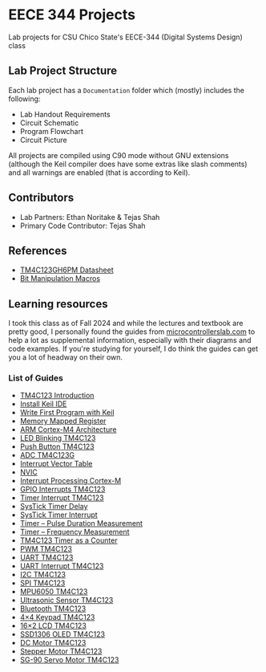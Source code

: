 # EECE 344 Projects
Lab projects for CSU Chico State's EECE-344 (Digital Systems Design) class

## Lab Project Structure
Each lab project has a `Documentation` folder which (mostly) includes the following:
- Lab Handout Requirements
- Circuit Schematic
- Program Flowchart
- Circuit Picture

All projects are compiled using C90 mode without GNU extensions (although the Keil compiler does have some extras like slash comments) and all warnings are enabled (that is according to Keil).

## Contributors
* Lab Partners: Ethan Noritake & Tejas Shah
* Primary Code Contributor: Tejas Shah

## References
* [TM4C123GH6PM Datasheet](https://www.ti.com/lit/ds/symlink/tm4c123gh6pm.pdf)
* [Bit Manipulation Macros](https://web2.qatar.cmu.edu/cs/15348/lectures/Lecture03.pdf)

## Learning resources
I took this class as of Fall 2024 and while the lectures and textbook are pretty good, I personally found the guides from [microcontrollerslab.com](https://microcontrollerslab.com/) to help a lot as supplemental information, especially with their diagrams and code examples. If you're studying for yourself, I do think the guides can get you a lot of headway on their own.

### List of Guides
* [TM4C123 Introduction](https://microcontrollerslab.com/introduction-tiva-tm4c123g-launchpad/)
* [Install Keil IDE](https://microcontrollerslab.com/download-install-keil-uvision/)
* [Write First Program with Keil](https://microcontrollerslab.com/keil-uvision-first-program/)
* [Memory Mapped Register](https://microcontrollerslab.com/accessing-memory-mapped-io-microcontrollers-pointer/)
* [ARM Cortex-M4 Architecture](https://microcontrollerslab.com/arm-cortex-m4-architecture/)
* [LED Blinking TM4C123](https://microcontrollerslab.com/use-gpio-pins-tm4c123g-tiva-launchpad/)
* [Push Button TM4C123](https://microcontrollerslab.com/controlling-led-push-button-tiva-launchpad/)
* [ADC TM4C123G](https://microcontrollerslab.com/adc-tm4c123g-tiva-c-launchpad-measure-analog-voltage-signal/)
* [Interrupt Vector Table](https://microcontrollerslab.com/what-is-interrupt-vector-table/)
* [NVIC](https://microcontrollerslab.com/nested-vectored-interrupt-controller-nvic-arm-cortex-m/)
* [Interrupt Processing Cortex-M](https://microcontrollerslab.com/interrupt-processing-arm-cortex-m-microcontrollers/)
* [GPIO Interrupts TM4C123](https://microcontrollerslab.com/gpio-interrupts-tm4c123-tiva-launchpad-edge-level-triggered/)
* [Timer Interrupt TM4C123](https://microcontrollerslab.com/timer-interrupt-tm4c123-generate-delay-with-timer-interrupt-service-routine/)
* [SysTick Timer Delay](https://microcontrollerslab.com/systick-timer-tm4c123g-arm-cortex-m4-microcontroller/)
* [SysTick Timer Interrupt](https://microcontrollerslab.com/systick-timer-interrupt-programming-tm4c123-arm-cortex-m4/)
* [Timer – Pulse Duration Measurement](https://microcontrollerslab.com/tm4c123-timer-in-input-edge-time-mode-pulse-duration-measurement/)
* [Timer – Frequency Measurement](https://microcontrollerslab.com/frequency-measurement-using-tm4c123-timers-in-input-edge-capture-mode/)
* [TM4C123 Timer as a Counter](https://microcontrollerslab.com/tm4c123-timer-as-a-counter-in-input-edge-count-mode-rpm-measurement-example/)
* [PWM TM4C123](https://microcontrollerslab.com/pwm-tm4c123-example-codes-tiva-c-launchpad/)
* [UART TM4C123](https://microcontrollerslab.com/uart-communication-tm4c123-tiva-c-launchpad/)
* [UART Interrupt TM4C123](https://microcontrollerslab.com/uart-interrupt-tm4c123g-tiva-c-launchpad-programming/)
* [I2C TM4C123](https://microcontrollerslab.com/i2c-communication-tm4c123g-tiva-c-launchpad/)
* [SPI TM4C123](https://microcontrollerslab.com/spi-tm4c123-communication-between-tiva-launchpad-arduino/)
* [MPU6050 TM4C123](https://microcontrollerslab.com/mpu6050-gyroscope-accelerometer-sensor-interfacing-with-tm4c123g-tiva-c-launchpad/)
* [Ultrasonic Sensor TM4C123](https://microcontrollerslab.com/hc-sr04-ultrasonic-sensor-interfacing-with-tm4c123-tiva-c-launchpad/)
* [Bluetooth TM4C123](https://microcontrollerslab.com/hc-05-bluetooth-interfacing-tm4c123g-tiva-launchpad-keil-uvision/)
* [4×4 Keypad TM4C123](https://microcontrollerslab.com/4x4-keypad-interfacing-tm4c123-tiva-launchpad-keil/)
* [16×2 LCD TM4C123](https://microcontrollerslab.com/16x2-lcd-interfacing-with-tm4c123-tiva-launchpad-keil-uvision/)
* [SSD1306 OLED TM4C123](https://microcontrollerslab.com/oled-interfacing-with-tm4c123g-display-texts-and-graphics/)
* [DC Motor TM4C123](https://microcontrollerslab.com/dc-motor-speed-direction-control-tm4c123-l298n-driver/)
* [Stepper Motor TM4C123](https://microcontrollerslab.com/stepper-motor-interfacing-with-tm4c123-tiva-launchpad-keil/)
* [SG-90 Servo Motor TM4C123](https://microcontrollerslab.com/servo-motor-interfacing-with-tm4c123-launchpad-keil/)
